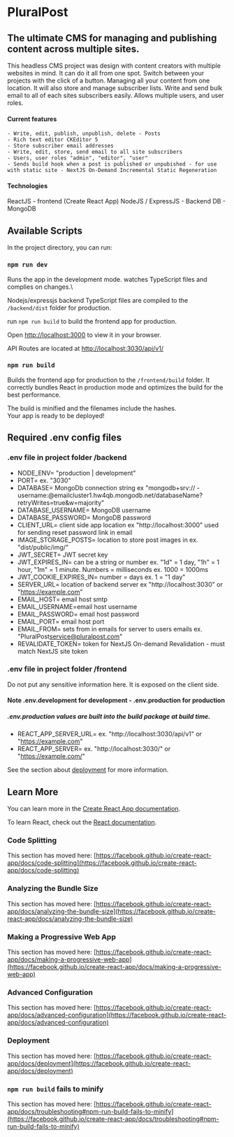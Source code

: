 # PluralPost

## The ultimate CMS for managing and publishing content across multiple sites.

This headless CMS project was design with content creators with multiple websites in mind. It can do it all from one spot. Switch between your projects with the click of a button. Managing all your content from one location. It will also store and manage subscriber lists. Write and send bulk email to all of each sites subscribers easily. Allows multiple users, and user roles.

#### Current features

    - Write, edit, publish, unpublish, delete - Posts
    - Rich text editor CKEditor 5
    - Store subscriber email addresses
    - Write, edit, store, send email to all site subscribers
    - Users, user roles "admin", "editor", "user"
    - Sends build hook when a post is published or unpubished - for use with static site - NextJS On-Demand Incremental Static Regeneration

#### Technologies

ReactJS - frontend (Create React App)
NodeJS / ExpressJS - Backend
DB - MongoDB

## Available Scripts

In the project directory, you can run:

### `npm run dev`

Runs the app in the development mode. watches TypeScript files and complies on changes.\

Nodejs/expressjs backend TypeScript files are compiled to the `/backend/dist` folder for production.

run `npm run build` to build the frontend app for production.

Open [http://localhost:3000](http://localhost:3000) to view it in your browser.

API Routes are located at [http://localhost:3030/api/v1/](https:localhost:3030/api/v1/)

### `npm run build`

Builds the frontend app for production to the `/frontend/build` folder.
It correctly bundles React in production mode and optimizes the build for the best performance.

The build is minified and the filenames include the hashes.\
Your app is ready to be deployed!

## Required .env config files

### .env file in project folder /backend

- NODE_ENV= "production | development"
- PORT= ex. "3030"
- DATABASE= MongoDb connection string ex "mongodb+srv:// - username:<password>@emailcluster1.hw4qb.mongodb.net/databaseName?retryWrites=true&w=majority"
- DATABASE_USERNAME= MongoDB username
- DATABASE_PASSWORD= MongoDB password
- CLIENT_URL= client side app location ex "http://localhost:3000" used for sending reset password link in email
- IMAGE_STORAGE_POSTS= location to store post images in ex. "dist/public/img/"
- JWT_SECRET= JWT secret key
- JWT_EXPIRES_IN= can be a string or number ex. "1d" = 1 day, "1h" = 1 hour, "1m" = 1 minute. Numbers = milliseconds ex. 1000 = 1000ms
- JWT_COOKIE_EXPIRES_IN= number = days ex. 1 = "1 day"
- SERVER_URL= location of backend server ex "http://localhost:3030" or "https://example.com"
- EMAIL_HOST= email host smtp
- EMAIL_USERNAME=email host username
- EMAIL_PASSWORD= email host password
- EMAIL_PORT= email host port
- EMAIL_FROM= sets from in emails for server to users emails ex. "PluralPost<service@pluralpost.com>"
- REVALIDATE_TOKEN= token for NextJS On-demand Revalidation - must match NextJS site token

### .env file in project folder /frontend

Do not put any sensitive information here. It is exposed on the client side.

#### Note .env.development for development - .env.production for production

##### .env.production values are built into the build package at build time.

- REACT_APP_SERVER_URL= ex. "http://localhost:3030/api/v1" or "https://example.com"
- REACT_APP_SERVER= ex. "http://localhost:3030/" or "https://example.com/"

See the section about [deployment](https://facebook.github.io/create-react-app/docs/deployment) for more information.

## Learn More

You can learn more in the [Create React App documentation](https://facebook.github.io/create-react-app/docs/getting-started).

To learn React, check out the [React documentation](https://reactjs.org/).

### Code Splitting

This section has moved here: [https://facebook.github.io/create-react-app/docs/code-splitting](https://facebook.github.io/create-react-app/docs/code-splitting)

### Analyzing the Bundle Size

This section has moved here: [https://facebook.github.io/create-react-app/docs/analyzing-the-bundle-size](https://facebook.github.io/create-react-app/docs/analyzing-the-bundle-size)

### Making a Progressive Web App

This section has moved here: [https://facebook.github.io/create-react-app/docs/making-a-progressive-web-app](https://facebook.github.io/create-react-app/docs/making-a-progressive-web-app)

### Advanced Configuration

This section has moved here: [https://facebook.github.io/create-react-app/docs/advanced-configuration](https://facebook.github.io/create-react-app/docs/advanced-configuration)

### Deployment

This section has moved here: [https://facebook.github.io/create-react-app/docs/deployment](https://facebook.github.io/create-react-app/docs/deployment)

### `npm run build` fails to minify

This section has moved here: [https://facebook.github.io/create-react-app/docs/troubleshooting#npm-run-build-fails-to-minify](https://facebook.github.io/create-react-app/docs/troubleshooting#npm-run-build-fails-to-minify)
